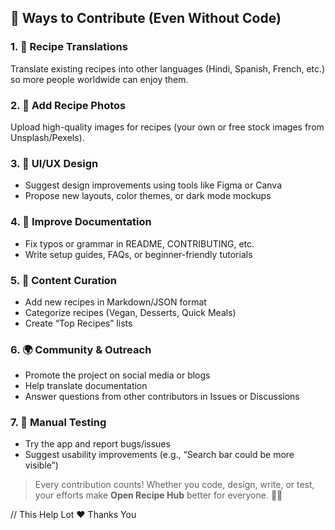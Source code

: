 ## 🙌 Ways to Contribute (Even Without Code)

### 1. 📝 Recipe Translations  
Translate existing recipes into other languages (Hindi, Spanish, French, etc.) so more people worldwide can enjoy them.  

### 2. 📸 Add Recipe Photos  
Upload high-quality images for recipes (your own or free stock images from Unsplash/Pexels).  

### 3. 🎨 UI/UX Design  
- Suggest design improvements using tools like Figma or Canva  
- Propose new layouts, color themes, or dark mode mockups  

### 4. 📖 Improve Documentation  
- Fix typos or grammar in README, CONTRIBUTING, etc.  
- Write setup guides, FAQs, or beginner-friendly tutorials  

### 5. 🌟 Content Curation  
- Add new recipes in Markdown/JSON format  
- Categorize recipes (Vegan, Desserts, Quick Meals)  
- Create “Top Recipes” lists  

### 6. 🌍 Community & Outreach  
- Promote the project on social media or blogs  
- Help translate documentation  
- Answer questions from other contributors in Issues or Discussions  

### 7. 🧪 Manual Testing  
- Try the app and report bugs/issues  
- Suggest usability improvements (e.g., “Search bar could be more visible”)  

> Every contribution counts! Whether you code, design, write, or test, your efforts make **Open Recipe Hub** better for everyone. 🍴✨

// This Help Lot ❤️ Thanks You
